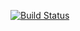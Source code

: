 [![Build Status](https://travis-ci.org/pateketrueke/thinner.png)](https://travis-ci.org/pateketrueke/thinner)
